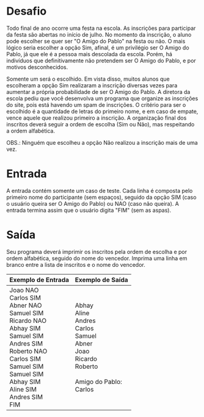 # Desafio
Todo final de ano ocorre uma festa na escola. As inscrições para participar da festa são abertas no início de julho. No momento da inscrição, o aluno pode escolher se quer ser "O Amigo do Pablo" na festa ou não. O mais lógico seria escolher a opção Sim, afinal, é um privilégio ser O Amigo do Pablo, já que ele é a pessoa mais descolada da escola. Porém, há indivíduos que definitivamente não pretendem ser O Amigo do Pablo, e por motivos desconhecidos.

Somente um será o escolhido. Em vista disso, muitos alunos que escolheram a opção Sim realizaram a inscrição diversas vezes para aumentar a própria probabilidade de ser O Amigo do Pablo. A diretora da escola pediu que você desenvolva um programa que organize as inscrições do site, pois está havendo um spam de inscrições. O critério para ser o escolhido é a quantidade de letras do primeiro nome, e em caso de empate, vence aquele que realizou primeiro a inscrição. A organização final dos inscritos deverá seguir a ordem de escolha (Sim ou Não), mas respeitando a ordem alfabética.

OBS.: Ninguém que escolheu a opção Não realizou a inscrição mais de uma vez.

# Entrada
A entrada contém somente um caso de teste. Cada linha é composta pelo primeiro nome do participante (sem espaços), seguido da opção SIM (caso o usuário queira ser O Amigo do Pablo) ou NAO (caso não queira). A entrada termina assim que o usuário digita "FIM" (sem as aspas).

# Saída
Seu programa deverá imprimir os inscritos pela ordem de escolha e por ordem alfabética, seguido do nome do vencedor. Imprima uma linha em branco entre a lista de inscritos e o nome do vencedor.

| Exemplo de Entrada | Exemplo de Saída|
| ---|--- |
|Joao NAO</br>Carlos SIM</br>Abner NAO</br>Samuel SIM</br>Ricardo NAO</br>Abhay SIM</br>Samuel SIM</br>Andres SIM</br>Roberto NAO</br>Carlos SIM</br>Samuel SIM</br>Samuel SIM</br>Abhay SIM</br>Aline SIM</br>Andres SIM</br>FIM|Abhay</br>Aline</br>Andres</br>Carlos</br>Samuel</br>Abner</br>Joao</br>Ricardo</br>Roberto</br></br>Amigo do Pablo:</br>Carlos|